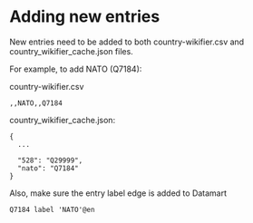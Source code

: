 # Adding new entries
New entries need to be added to both country-wikifier.csv and country_wikifier_cache.json files.

For example, to add NATO (Q7184):

country-wikifier.csv
```
,,NATO,,Q7184
```

country_wikifier_cache.json:
```
{
  ...
  
  "528": "Q29999",
  "nato": "Q7184"
}
```

Also, make sure the entry label edge is added to Datamart
```
Q7184 label 'NATO'@en
```
